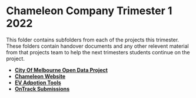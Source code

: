 # Chameleon Company Trimester 1 2022


This folder contains subfolders from each of the projects this trimester. These folders contain handover documents and any other relevent material from that projects team to help the next trimesters students continue on the project.



- [**City Of Melbourne Open Data Project**](cityofmelbourne)
- [**Chameleon Website**](chameleonwebsite)
- [**EV Adpotion Tools**](evadoptiontools)
- [**OnTrack Submissions**](ontracksubmissions)
